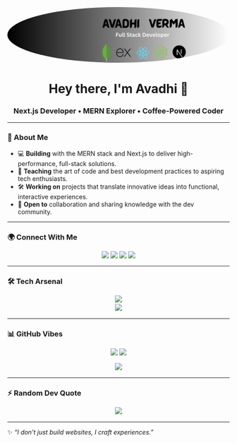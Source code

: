 <!-- Banner -->
<!--![MasterHead](https://s3.amazonaws.com/thumbnails.venngage.com/template/b62908cb-3cf7-4ae9-8c38-46d078a11d31.png)-->

<p align="center">
  <img src="https://raw.githubusercontent.com/avadhi15/avadhi15/main/bg.png" alt="Avadhi Verma" width="1010" style="border-radius:50%"/>
</p>

<h1 align="center">Hey there, I'm Avadhi 🚀</h1>
<h3 align="center"> Next.js Developer • MERN Explorer • Coffee-Powered Coder</h3>

---

### 🙋 About Me  
-   💻 **Building** with the MERN stack and Next.js to deliver high-performance, full-stack solutions.
-   🧠 **Teaching** the art of code and best development practices to aspiring tech enthusiasts.
-   🛠️ **Working on** projects that translate innovative ideas into functional, interactive experiences.
-   🤝 **Open to** collaboration and sharing knowledge with the dev community.

---

### 🌍 Connect With Me  
<p align="center">
  <a href="https://linkedin.com/in/avadhi-verma" target="_blank"><img src="https://skillicons.dev/icons?i=linkedin" height="40"/></a>
  <a href="https://instagram.com/_._aviiiiiiiii_._" target="_blank"><img src="https://skillicons.dev/icons?i=instagram" height="40"/></a>
  <a href="https://leetcode.com/avadhiverma15" target="_blank"><img src="https://simpleicons.org/icons/leetcode.svg?color=FFA116" height="40" /></a>
  <a href="https://auth.geeksforgeeks.org/user/avadhiverma2002" target="_blank"><img src="https://simpleicons.org/icons/geeksforgeeks.svg?color=2E8D46" height="40"/></a>
</p>



---

### 🛠 Tech Arsenal  
<p align="center">
  <img src="https://skillicons.dev/icons?i=html,css,js,react,next,tailwind,nodejs,express&perline=8" /><br>
  <img src="https://skillicons.dev/icons?i=mongodb,cpp,java,python,git,vscode" />
</p>


---

### 📊 GitHub Vibes  
<p align="center">
  <img src="https://github-readme-stats.vercel.app/api?username=avadhi15&show_icons=true&theme=radical" height="160" />
  <img src="https://github-readme-stats.vercel.app/api/top-langs/?username=avadhi15&layout=compact&theme=radical" height="160" />
</p>

<p align="center">
  <img src="https://github-readme-streak-stats.herokuapp.com/?user=avadhi15&theme=radical" height="180" />
</p>

---

### ⚡ Random Dev Quote  
<p align="center">
  <img src="https://quotes-github-readme.vercel.app/api?type=horizontal&theme=radical" />
</p>

---

✨ *“I don’t just build websites, I craft experiences.”*  

